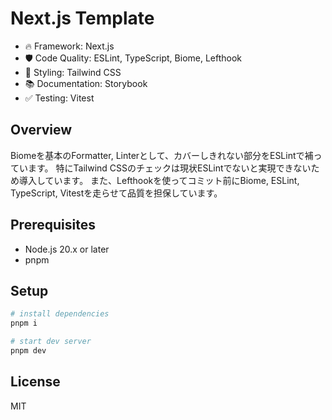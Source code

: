 # Next.js Template

- 🔥 Framework: Next.js
- 🛡️ Code Quality: ESLint, TypeScript, Biome, Lefthook
- 💅 Styling: Tailwind CSS
- 📚 Documentation: Storybook
- ✅ Testing: Vitest

## Overview

Biomeを基本のFormatter, Linterとして、カバーしきれない部分をESLintで補っています。
特にTailwind CSSのチェックは現状ESLintでないと実現できないため導入しています。
また、Lefthookを使ってコミット前にBiome, ESLint, TypeScript, Vitestを走らせて品質を担保しています。

## Prerequisites

- Node.js 20.x or later
- pnpm

## Setup

```bash
# install dependencies
pnpm i

# start dev server
pnpm dev
```

## License

MIT
